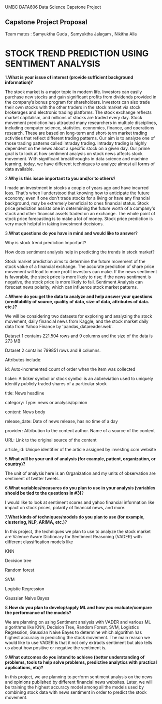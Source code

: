 UMBC DATA606 Data Science Capstone Project
## Capstone Project Proposal ##

Team mates : Samyuktha Guda , Samyuktha Jalagam , Nikitha Alla

# STOCK TREND PREDICTION USING SENTIMENT ANALYSIS #
 
1.**What is your issue of interest (provide sufficient background information)?**

The stock market is a major topic in modern life. Investors can easily purchase new stocks and gain significant profits from dividends provided in the company’s bonus program for shareholders. Investors can also trade their own stocks with the other traders in the stock market via stock brokerages and electronic trading platforms. The stock exchange reflects market capitalism, and millions of stocks are traded every day. Stock movement prediction has attracted many researchers in multiple disciplines, including computer science, statistics, economics, finance, and operations research. These are based on long-term and short-term market trading activities that reflect different trading patterns. Our aim is to analyze one of those trading patterns called intraday trading. Intraday trading is highly dependent on the news about a specific stock on a given day. Our prime goal is to look at how sentiment analysis on stock news affects stock movement. With significant breakthroughs in data science and machine learning, today, we have different techniques to analyze almost all forms of data available.

2.**Why is this issue important to you and/or to others?**

I made an investment in stocks a couple of years ago and have incurred loss. That's when I understood that knowing how to anticipate the future economy, even if one don't trade stocks for a living or have any financial background, may be extremely beneficial to ones financial status. Stock price prediction assists one in determining the future worth of a company's stock and other financial assets traded on an exchange. The whole point of stock price forecasting is to make a lot of money. Stock price prediction is very much helpful in taking investment decisions.

3.**What questions do you have in mind and would like to answer?**

Why is stock trend  prediction Important?

How does sentiment analysis help in predicting the trends in stock market?

Stock market prediction aims to determine the future movement of the stock value of a financial exchange. The accurate prediction of share price movement will lead to more profit investors can make. If the news sentiment is favorable, the stock price is more likely to rise; if the news sentiment is negative, the stock price is more likely to fall. Sentiment Analysis can forecast news polarity, which can influence stock market patterns.

4.**Where do you get the data to analyze and help answer your questions (creditability of source, quality of data, size of data, attributes of data. etc.)?**

We will be considering two datasets for exploring and analyzing the stock movement, daily financial news from Kaggle, and the stock market daily data from Yahoo Finance by 'pandas_datareader.web'.  

Dataset 1 contains 221,504 rows and 9 columns and the size of the data is 273 MB

Dataset 2 contains 799851 rows and 8 columns.

Attributes include:

id: Auto-incremented count of order when the item was collected

ticker: A ticker symbol or stock symbol is an abbreviation used to uniquely identify publicly traded shares of a particular stock

title: News headline

category: Type: news or analysis/opinion

content: News body

release_date: Date of news release, has no time of a day

provider: Attribution to the content author. Name of a source of the content

URL: Link to the original source of the content

article_id: Unique identifier of the article assigned by investing.com website

5.**What will be your unit of analysis (for example, patient, organization, or country)?**

The unit of analysis here is an Organization and my units of observation are sentiment of twitter tweets.

6.**What variables/measures do you plan to use in your analysis (variables should be tied to the questions in #3)**?

I would like to look at sentiment scores and yahoo financial information like impact on stock prices, polarity of financial news, and more.

7.**What kinds of techniques/models do you plan to use (for example, clustering, NLP, ARIMA, etc.)**?

In this project, the techniques we plan to use to analyze the stock market are Valence Aware Dictionary for Sentiment Reasoning (VADER) with different classification models like

KNN

Decision tree

Random forest 

SVM

Logistic Regression 

Gaussian Naive Bayes

8.**How do you plan to develop/apply ML and how you evaluate/compare the performance of the models?**

We are planning on using Sentiment analysis with VADER  and various ML  algorithms like KNN, Decision Tree, Random Forest, SVM, Logistics Regression, Gaussian Naive Bayes to determine which algorithm has highest accuracy in predicting the stock movement. The main reason we would like to use  VADER is that it not only extracts sentiment but also tells us about how positive or negative the sentiment is. 
 
9.**What outcomes do you intend to achieve (better understanding of problems, tools to help solve problems, predictive analytics with practical applications, etc)?**

In this project, we are planning to perform sentiment analysis on the news and opinions published by different financial news websites. Later, we will be training the highest accuracy model among all the models used by combining stock data with news sentiment in order to predict the stock movement.
